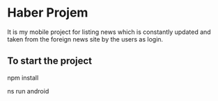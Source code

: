 # Haber Projem
It is my mobile project for listing news which is constantly updated and taken from the foreign news site by the users as login.

## To start the project

npm install

ns run android
